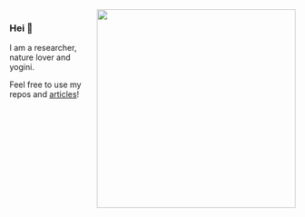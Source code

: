 <img align="right" src="https://media.giphy.com/media/5cFcxYJ3WkeOViRP94/giphy.gif" alt="" width=350px height=350px/>

### Hei 🖖

I am a researcher, nature lover and yogini. 

Feel free to use my repos and [articles](https://scholar.google.com/citations?user=OKlYJEgAAAAJ&hl=en&oi=ao)!
